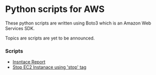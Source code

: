 # Python scripts for AWS
These python scripts are written using Boto3 which is an Amazon Web Services SDK.

Topics are scripts are yet to be announced.

### Scripts
* [Insntace Report]
* [Stop EC2 Instanace using 'stop' tag]



[Insntace Report]: <#>
[Stop EC2 Instanace using 'stop' tag]: <#>





